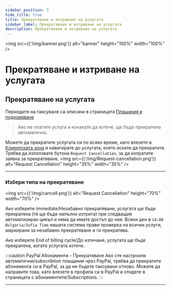 ```yaml
---
sidebar_position: 3
hide_title: true
title: Прекратяване и изтриване на услугата
sidebar_label: Прекратяване и изтриване на услугата
description: Прекратяване и изтриване на услугата
---
```


<img src={('/img/banner.png')} alt="banner" height="100%" width="100%" />

<div class="text--center">
<h1>Прекратяване и изтриване на услугата</h1>
</div>

## Прекратяване на услугата

Периодите на таксуване са описани в страницата [Плащания и подновяване](/i18n/bg/docusaurus-plugin-content-docs/current/client-zone/payments-renewal)
> Ако не платите услуга и изчакате да изтече, ще бъде прекратена автоматично.

Можете да прекратите услугата си по всяко време, като влезете в [Клиентската зона](https://client.mazenhost.com/clientarea.php?language=bulgarian) и навигирате до услугата, която искате да прекратите.
Трябва да използвате бутона `Request Cancellation`, за да изпратите заявка за прекратяване.
<img src={('/img/Request-cancellation.png')} alt="Request Cancellation" height="35%" width="35%" />

---

### Избери типа на прекратяване

<img src={('/img/cancell.png')} alt="Request Cancellation" height="70%" width="70%" />

Ако изберете Immediate/Незабавно прекратяване, услугата ще бъде прекратена (тя ще бъде напълно изтрита) при следващия автоматизиран цикъл и няма да имате достъп до нея.
Всеки ден в `14:00 Bulgaria/Sofia Time` нашата система прави проверка на всички услуги, маркирани за незабавно прекратяване и ги прекратява.

Ако изберете End of billing cycle/До изтичане, услугата ще бъде прекратена, когато услугата изтече.

:::caution PayPal Абонаменти - Прекратяване
Ако сте настроили автоматични/subscribtion плащания чрез PayPal, трябва да прекратите абонамента си в PayPal, за да не бъдете таксувани отново. Можете да направите това, като влезете в профила си в PayPal и отидете в страницата с абонаментите/Subscriptions.
:::


---